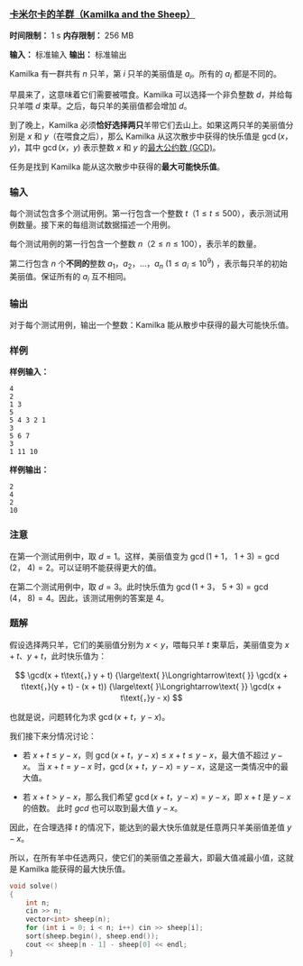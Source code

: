 ### [卡米尔卡的羊群（Kamilka and the Sheep）](https://codeforces.com/contest/2092/problem/A)

**时间限制：** 1 s
**内存限制：** 256 MB

**输入：** 标准输入
**输出：** 标准输出



Kamilka 有一群共有 $n$ 只羊，第 $i$ 只羊的美丽值是 $a_i$。所有的 $a_i$ 都是不同的。

早晨来了，这意味着它们需要被喂食。Kamilka 可以选择一个非负整数 $d$，并给每只羊喂 $d$ 束草。之后，每只羊的美丽值都会增加 $d$。

到了晚上，Kamilka 必须**恰好选择两只**羊带它们去山上。如果这两只羊的美丽值分别是 $x$ 和 $y$（在喂食之后），那么 Kamilka 从这次散步中获得的快乐值是 $\gcd(x$，$y)$，其中 $\gcd(x$，$y)$ 表示整数 $x$ 和 $y$ 的[最大公约数 (GCD)](https://en.wikipedia.org/wiki/Greatest_common_divisor)。

任务是找到 Kamilka 能从这次散步中获得的**最大可能快乐值**。







### 输入

每个测试包含多个测试用例。第一行包含一个整数 $t$（$1 \le t \le 500$），表示测试用例数量。接下来的每组测试数据描述一个用例。

每个测试用例的第一行包含一个整数 $n$（$2 \leq n \leq 100$），表示羊的数量。

第二行包含 $n$ 个**不同的**整数 $a_1$，$a_2$，$\ldots$，$a_n \ (1 \le a_i \le 10^9)$ ，表示每只羊的初始美丽值。保证所有的 $a_i$ 互不相同。





### 输出

对于每个测试用例，输出一个整数：Kamilka 能从散步中获得的最大可能快乐值。





### 样例

**样例输入：**

```
4
2
1 3
5
5 4 3 2 1
3
5 6 7
3
1 11 10
```



**样例输出：**

```
2  
4  
2
10  
```





### 注意

在第一个测试用例中，取 $d=1$。这样，美丽值变为 $\gcd(1+1$，$\ 1+3)=\gcd(2$，$\ 4)=2$。可以证明不能获得更大的值。

在第二个测试用例中，取 $d=3$。此时快乐值为 $\gcd(1+3$，$\ 5+3)=\gcd(4$，$\ 8)=4$。因此，该测试用例的答案是 $4$。





### 题解

假设选择两只羊，它们的美丽值分别为 $x < y$，喂每只羊 $t$ 束草后，美丽值变为 $x + t$、$y + t$，此时快乐值为：

$$
\gcd(x + t\text{，} y + t) {\large\text{ }\Longrightarrow\text{ }} \gcd(x + t\text{，}(y + t) - (x + t)) {\large\text{ }\Longrightarrow\text{ }} \gcd(x + t\text{，}y - x)
$$

也就是说，问题转化为求 $\gcd(x + t$，$y - x)$。

我们接下来分情况讨论：

* 若 $x + t \leq y - x$，则 $\gcd(x + t$，$y - x) \leq x + t \leq y - x$，最大值不超过 $y - x$。
  当 $x + t = y - x$ 时，$\gcd(x + t$，$y - x) = y - x$，这是这一类情况中的最大值。
  
* 若 $x + t > y - x$，那么我们希望 $\gcd(x + t$，$y - x) = y - x$，即 $x + t$ 是 $y - x$ 的倍数。
    此时 $gcd$ 也可以取到最大值 $y - x$。

因此，在合理选择 $t$ 的情况下，能达到的最大快乐值就是任意两只羊美丽值差值 $y - x$。

所以，在所有羊中任选两只，使它们的美丽值之差最大，即最大值减最小值，这就是 Kamilka 能获得的最大快乐值。



```cpp
void solve()
{
    int n;
    cin >> n;
    vector<int> sheep(n);
    for (int i = 0; i < n; i++) cin >> sheep[i];
    sort(sheep.begin(), sheep.end());
    cout << sheep[n - 1] - sheep[0] << endl;
}
```

